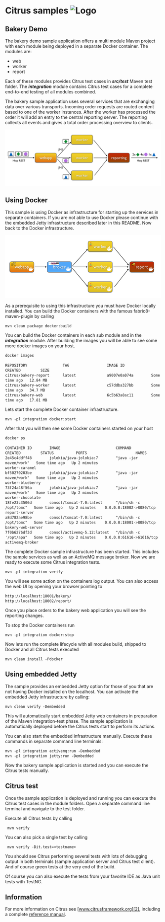 Citrus samples ![Logo][1]
==============

Bakery Demo
---------

The bakery demo sample application offers a multi module Maven project with each module being deployed in a separate
Docker container. The modules are:

* web
* worker
* report

Each of these modules provides Citrus test cases in ***src/test*** Maven test folder. The ***integration*** module contains Citrus
test cases for a complete end-to-end testing of all modules combined.

The bakery sample application uses several services that are exchanging data over various transports. Incoming order requests are routed content based
to one of the worker instances. After the worker has processed the order it will add an entry to the central reporting server. The reporting collects
all events and gives a total order processing overview to clients.

![Architecture](src/images/architecture.png)

Using Docker
---------

This sample is using Docker as infrastructure for starting up the services in separate containers. If you are not able to use Docker please
continue with the embedded Jetty infrastructure described later in this README. Now back to the Docker infrastructure.

![Infrastructure](src/images/infrastructure.png)

As a prerequisite to using this infrastructure you must have Docker locally installed. You can build the Docker containers 
with the famous fabric8-maven-plugin by calling

```
mvn clean package docker:build
```

You can build the Docker containers in each sub module and in the ***integration*** module. After building the images
you will be able to see some more docker images on your host.

```
docker images

REPOSITORY                TAG                 IMAGE ID            CREATED         SIZE
citrus/bakery-report      latest              a9007e0a074a        Some time ago   12.84 MB
citrus/bakery-worker      latest              c57ddba327bb        Some time ago   34.7 MB
citrus/bakery-web         latest              6c5b63a8ac11        Some time ago   17.81 MB
```

Lets start the complete Docker container infrastructure.

```
mvn -pl integration docker:start
```

After that you will then see some Docker containers started on your host

```
docker ps

CONTAINER ID        IMAGE                         COMMAND                  CREATED         STATUS          PORTS                      NAMES
2e45c4ddff48        jolokia/java-jolokia:7        "java -jar maven/work"   Some time ago   Up 2 minutes                               worker-caramel
bf50270203be        jolokia/java-jolokia:7        "java -jar maven/work"   Some time ago   Up 2 minutes                               worker-blueberry
73f24a48f56a        jolokia/java-jolokia:7        "java -jar maven/work"   Some time ago   Up 2 minutes                               worker-chocolate
18fe23c3506d        consol/tomcat-7.0:latest      "/bin/sh -c /opt/tomc"   Some time ago   Up 2 minutes    0.0.0.0:18002->8080/tcp    report-server
a8d782ae98be        consol/tomcat-7.0:latest      "/bin/sh -c /opt/tomc"   Some time ago   Up 2 minutes    0.0.0.0:18001->8080/tcp    bakery-web-server
7f0b6276df3d        consol/activemq-5.12:latest   "/bin/sh -c '/opt/apa"   Some time ago   Up 2 minutes    0.0.0.0:61616->61616/tcp   activemq-broker
```

The complete Docker sample infrastructure has been started. This includes the sample services as well as an ActiveMQ 
message broker. Now we are ready to execute some Citrus integration tests.

```
mvn -pl integration verify
```

You will see some action on the containers log output. You can also access the web UI by opening your browser pointing to

```
http://localhost:18001/bakery/
http://localhost:18002/report/
```

Once you place orders to the bakery web application you will see the reporting changes.

To stop the Docker containers run

```
mvn -pl integration docker:stop
```

Now lets run the complete lifecycle with all modules build, shipped to Docker and all Citrus tests executed

```
mvn clean install -Pdocker
```

Using embedded Jetty
---------

The sample provides an embedded Jetty option for those of you that are not having Docker installed on the localhost. You can activate
the embedded Jetty infrastructure by calling:

```
mvn clean verify -Dembedded
```

This will automatically start embedded Jetty web containers in preparation of the Maven integration-test phase. The sample application is
automatically deployed before the Citrus tests start to perform its actions.

You can also start the embedded infrastructure manually. Execute these commands in separate command line terminals:

```
mvn -pl integration activemq:run -Dembedded
mvn -pl integration jetty:run -Dembedded
```

Now the bakery sample application is started and you can execute the Citrus tests manually.

Citrus test
---------

Once the sample application is deployed and running you can execute the Citrus test cases in the module folders.
Open a separate command line terminal and navigate to the test folder.

Execute all Citrus tests by calling

     mvn verify

You can also pick a single test by calling

     mvn verify -Dit.test=<testname>

You should see Citrus performing several tests with lots of debugging output in both terminals (sample application server
and Citrus test client). And of course green tests at the very end of the build.

Of course you can also execute the tests from your favorite IDE as Java unit tests with TestNG.

Information
---------

For more information on Citrus see [www.citrusframework.org][2], including
a complete [reference manual][3].

 [1]: https://www.citrusframework.org/img/brand-logo.png "Citrus"
 [2]: https://www.citrusframework.org
 [3]: https://www.citrusframework.org/reference/html/
